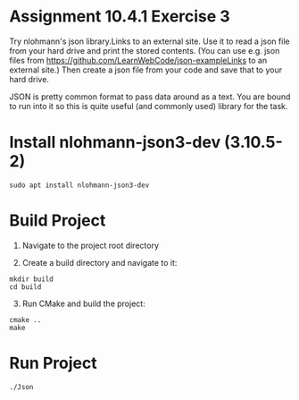 # Assignment 10.4.1 Exercise 3

Try nlohmann's json library.Links to an external site.  Use it to read a json file from your hard drive and print the stored contents.  (You can use e.g. json files from https://github.com/LearnWebCode/json-exampleLinks to an external site.)  Then create a json file from your code and save that to your hard drive.

JSON is pretty common format to pass data around as a text.  You are bound to run into it so this is quite useful (and commonly used) library for the task.

# Install nlohmann-json3-dev (3.10.5-2)

```shell
sudo apt install nlohmann-json3-dev
```

# Build Project

1. Navigate to the project root directory

2. Create a build directory and navigate to it:

```shell
mkdir build
cd build
```

3. Run CMake and build the project:

```shell
cmake ..
make
```

# Run Project

```shell 
./Json
```
